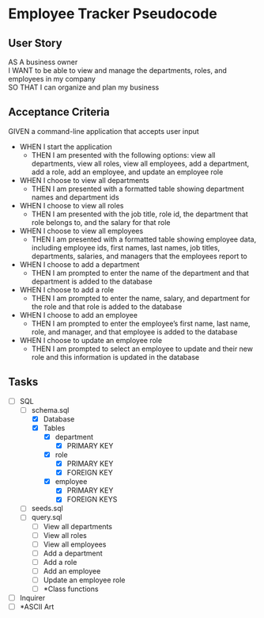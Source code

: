 # Employee Tracker Pseudocode

## User Story

AS A business owner\
I WANT to be able to view and manage the departments, roles, and employees in my company\
SO THAT I can organize and plan my business

## Acceptance Criteria

GIVEN a command-line application that accepts user input

- WHEN I start the application
  - THEN I am presented with the following options: view all departments, view all roles, view all employees, add a department, add a role, add an employee, and update an employee role
- WHEN I choose to view all departments
  - THEN I am presented with a formatted table showing department names and department ids
- WHEN I choose to view all roles
  - THEN I am presented with the job title, role id, the department that role belongs to, and the salary for that role
- WHEN I choose to view all employees
  - THEN I am presented with a formatted table showing employee data, including employee ids, first names, last names, job titles, departments, salaries, and managers that the employees report to
- WHEN I choose to add a department
  - THEN I am prompted to enter the name of the department and that department is added to the database
- WHEN I choose to add a role
  - THEN I am prompted to enter the name, salary, and department for the role and that role is added to the database
- WHEN I choose to add an employee
  - THEN I am prompted to enter the employee’s first name, last name, role, and manager, and that employee is added to the database
- WHEN I choose to update an employee role
  - THEN I am prompted to select an employee to update and their new role and this information is updated in the database

## Tasks

- [ ] SQL
  - [ ] schema.sql
    - [x] Database
    - [x] Tables
      - [x] department
        - [x] PRIMARY KEY
      - [x] role
        - [x] PRIMARY KEY
        - [x] FOREIGN KEY
      - [x] employee
        - [x] PRIMARY KEY
        - [x] FOREIGN KEYS
  - [ ] seeds.sql
  - [ ] query.sql
    - [ ] View all departments
    - [ ] View all roles
    - [ ] View all employees
    - [ ] Add a department
    - [ ] Add a role
    - [ ] Add an employee
    - [ ] Update an employee role
    - [ ] \*Class functions
- [ ] Inquirer
- [ ] \*ASCII Art
